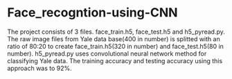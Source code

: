 # Face_recogntion-using-CNN
The project consists of 3 files. face_train.h5, face_test.h5 and h5_pyread.py. 
The raw image files from Yale data base(400 in number) is splitted with an ratio of 80:20 to create face_train.h5(320 in number) and
face_test.h5(80 in number). h5_pyread.py uses convolutional neural network method for classifying Yale data. The training accuracy and 
testing accuracy using this approach was to 92%.
